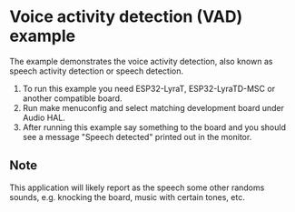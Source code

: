 # Voice activity detection (VAD) example

The example demonstrates the voice activity detection, also known as speech activity detection or speech detection.

1. To run this example you need ESP32-LyraT, ESP32-LyraTD-MSC or another compatible board.
2. Run make menuconfig and select matching development board under Audio HAL.
3. After running this example say something to the board and you should see a message "Speech detected" printed out in the monitor.

## Note

This application will likely report as the speech some other randoms sounds, e.g. knocking the board, music with certain tones, etc.
